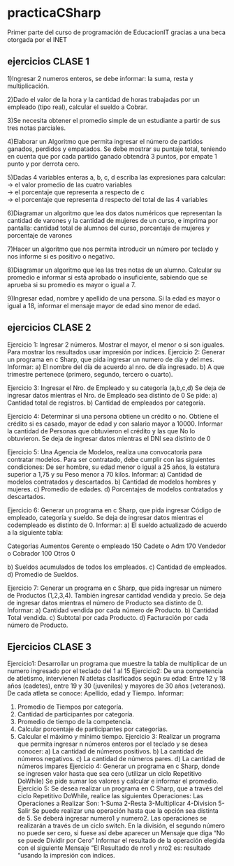 # practicaCSharp
Primer parte del curso de programación de EducacionIT gracias a una beca otorgada por el INET
## ejercicios CLASE 1 

1)Ingresar 2 numeros enteros, se debe informar: la suma, resta y multiplicación. <br>

2)Dado el valor de la hora y la cantidad de horas trabajadas por un empleado (tipo real), calcular el sueldo a Cobrar.<br>

3)Se necesita obtener el promedio simple de un estudiante a partir de sus tres notas parciales.<br>

4)Elaborar un Algoritmo que permita ingresar el número de partidos ganados, perdidos y empatados. Se debe mostrar su puntaje total, teniendo en cuenta que por cada partido ganado obtendrá 3 puntos, por empate 1 punto y por derrota cero. <br>

5)Dadas 4 variables enteras a, b, c, d escriba las expresiones para calcular:
 -> el valor promedio de las cuatro variables <br>
 -> el porcentaje que representa a respecto de c <br>
 -> el porcentaje que representa d respecto del total de las 4 variables <br>

6)Diagramar un algoritmo que lea dos datos numéricos que representan la cantidad de varones y la cantidad de mujeres de un curso, e imprima por pantalla:
cantidad total de alumnos del curso, porcentaje de mujeres y porcentaje de varones <br>

7)Hacer un algoritmo que nos permita introducir un número por teclado y nos informe si es positivo o negativo.<br>

8)Diagramar un algoritmo que lea las tres notas de un alumno. Calcular su promedio e informar si está aprobado o insuficiente, sabiendo que se aprueba si su promedio es mayor o igual a 7.<br>

9)Ingresar edad, nombre y apellido de una persona. Si la edad es mayor o igual a 18, informar el mensaje mayor de edad sino menor de edad.

## ejercicios CLASE 2

Ejercicio 1:   Ingresar 2 números. Mostrar el mayor, el menor o si son iguales. Para mostrar los resultados usar impresión por índices.
Ejercicio 2: Generar un programa en c Sharp, que pida ingresar un numero de día y del mes.
Informar: 
a)	El nombre del día de acuerdo al nro. de día ingresado.
b)	A que trimestre pertenece (primero, segundo, tercero o cuarto).

Ejercicio 3:   Ingresar el Nro. de Empleado y su categoría (a,b,c,d)
Se deja de ingresar datos mientras el Nro. de Empleado sea distinto de 0
Se pide:
a)	Cantidad total de registros.
b)	Cantidad de empleados por categoría.

Ejercicio 4: Determinar si una persona obtiene un crédito o no. Obtiene el crédito si es casado, mayor de edad y con salario mayor a 10000.
Informar la cantidad de Personas que obtuvieron el crédito y las que No lo obtuvieron.
Se deja de ingresar datos mientras el DNI sea distinto de 0

Ejercicio 5: Una Agencia de Modelos, realiza una convocatoria para contratar modelos.
Para ser contratado, debe cumplir con las siguientes condiciones:
De ser hombre, su edad menor o igual a 25 años, la estatura superior a 1,75 y su Peso menor a 70 kilos.
Informar: 
a)	Cantidad de modelos contratados y descartados.
b)	Cantidad de modelos hombres y mujeres.
c)	Promedio de edades.
d)	Porcentajes de modelos contratados y descartados.


Ejercicio 6: Generar un programa en c Sharp, que pida ingresar Código de empleado, categoría y sueldo.
Se deja de ingresar datos mientras el codempleado es distinto de 0.
Informar: 
a)	El sueldo actualizado de acuerdo a la siguiente tabla:

Categorías	Aumentos
Gerente o empleado	150
Cadete o Adm	170
Vendedor o Cobrador	100
Otros	0

b)	Sueldos acumulados de todos los empleados.
c)	Cantidad de empleados.
d)	Promedio de Sueldos.

Ejercicio 7:  Generar un programa en c Sharp, que pida ingresar un número de Productos (1,2,3,4).
También ingresar cantidad vendida y precio. 
Se deja de ingresar datos mientras el número de Producto sea distinto de 0.
Informar: 
a)	Cantidad vendida por cada número de Producto.
b)	Cantidad Total vendida.
c)	Subtotal por cada Producto.
d)	Facturación por cada número de Producto.

## Ejercicios CLASE 3

Ejercicio1:
Desarrollar un programa que muestre la tabla de multiplicar de un numero ingresado por el teclado del 1 al
15
Ejercicio2:
De una competencia de atletismo, intervienen N atletas clasificados según su edad:
Entre 12 y 18 años (cadetes), entre 19 y 30 (juveniles) y mayores de 30 años (veteranos).
De cada atleta se conoce: Apellido, edad y Tiempo.
Informar:
1) Promedio de Tiempos por categoría.
2) Cantidad de participantes por categoría.
3) Promedio de tiempo de la competencia.
4) Calcular porcentaje de participantes por categorías.
5) Calcular el máximo y mínimo tiempo.
Ejercicio 3:
Realizar un programa que permita ingresar n números enteros por el teclado y se desea conocer:
 a) La cantidad de números positivos.
 b) La cantidad de números negativos.
 c) La cantidad de números pares.
 d) La cantidad de números impares
Ejercicio 4: Generar un programa en c Sharp, donde se ingresen valor hasta que sea cero (utilizar un ciclo
Repetitivo DoWhile)
Se pide sumar los valores y calcular e informar el promedio.
Ejercicio 5: Se desea realizar un programa en C Sharp, que a través del ciclo Repetitivo DoWhile, realice las
siguientes Operaciones:
Las Operaciones a Realizar Son:
1-Suma
2-Resta
3-Multiplicar
4-Division
5-Salir
Se puede realizar una operación hasta que la opción sea distinta de 5.
Se deberá ingresar numero1 y numero2. Las operaciones se realizarán a través de un ciclo switch. 
En la división, el segundo número no puede ser cero, si fuese así debe aparecer un Mensaje que diga “No se
puede Dividir por Cero”
Informar el resultado de la operación elegida con el siguiente Mensaje “El Resultado de nro1 y nro2 es:
resultado “usando la impresión con índices.
